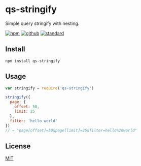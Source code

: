 # qs-stringify

Simple query stringify with nesting.

[![npm][npm-image]][npm-url]
[![github][github-image]][github-url]
[![standard][standard-image]][standard-url]

[npm-image]: https://img.shields.io/npm/v/qs-stringify.svg?style=flat-square
[npm-url]: https://www.npmjs.com/package/qs-stringify
[github-image]: https://github.com/goto-bus-stop/qs-stringify/workflows/Node%20CI/badge.svg
[github-url]: https://github.com/goto-bus-stop/qs-stringify/actions
[standard-image]: https://img.shields.io/badge/code%20style-standard-brightgreen.svg?style=flat-square
[standard-url]: http://npm.im/standard

## Install

```
npm install qs-stringify
```

## Usage

```js
var stringify = require('qs-stringify')

stringify({
  page: {
    offset: 50,
    limit: 25
  },
  filter: 'hello world'
})
// → "page[offset]=50&page[limit]=25&filter=hello%20world"
```

## License

[MIT](LICENSE.md)
